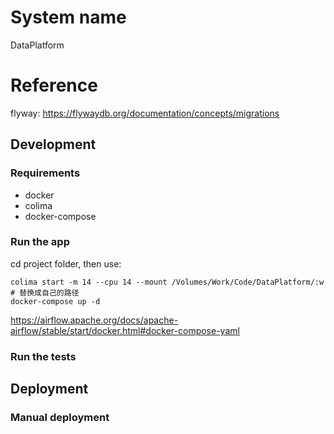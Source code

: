 # System name

DataPlatform

# Reference
flyway: https://flywaydb.org/documentation/concepts/migrations

## Development

### Requirements

- docker
- colima
- docker-compose

### Run the app

cd project folder, then use:

```shell
colima start -m 14 --cpu 14 --mount /Volumes/Work/Code/DataPlatform/:w # 替换成自己的路径
docker-compose up -d
```

https://airflow.apache.org/docs/apache-airflow/stable/start/docker.html#docker-compose-yaml

### Run the tests

## Deployment

### Manual deployment





